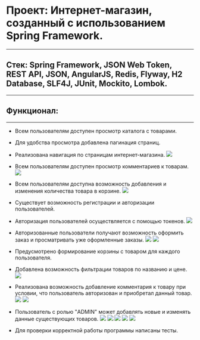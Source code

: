 # Проект: Интернет-магазин, созданный с использованием Spring Framework.
___
## Стек: Spring Framework, JSON Web Token, REST API, JSON, AngularJS, Redis, Flyway, H2 Database, SLF4J, JUnit, Mockito, Lombok.
___
## Функционал:
___
* Всем пользователям доступен просмотр каталога с товарами.
* Для удобства просмотра добавлена пагинация страниц.
* Реализована навигация по страницам интернет-магазина.
![](screenshots/products.jpg)
  
* Всем пользователям доступен просмотр комментариев к товарам.
![](screenshots/comments.jpg)
  
* Всем пользователям доступна возможность добавления и изменения количества 
  товара в корзине.
![](screenshots/cart.jpg)
  
* Существует возможность регистрации и авторизации пользователей.
* Авторизация пользователей осуществляется с помощью токенов.
![](screenshots/registration.jpg)
  
* Авторизованные пользователи получают возможность оформить заказ
  и просматривать уже оформленные заказы.
![](screenshots/order.jpg)
![](screenshots/orders.jpg)

* Предусмотрено формирование корзины с товаром для каждого пользователя.
* Добавлена возможность фильтрации товаров по названию и цене. 
![](screenshots/filter.jpg)
  
* Реализована возможность добавление комментария к товару при условии,
  что пользователь авторизован и приобретал данный товар.
![](screenshots/comment_01.jpg)
![](screenshots/comment_02.jpg)
  
* Пользователь с ролью "ADMIN" может добавлять новые и изменять данные существующих товаров.
![](screenshots/product_management.jpg)
![](screenshots/add_product_01.jpg)
![](screenshots/add_product_02.jpg)
![](screenshots/update_product_01.jpg)
![](screenshots/update_product_02.jpg)

* Для проверки корректной работы программы написаны тесты.